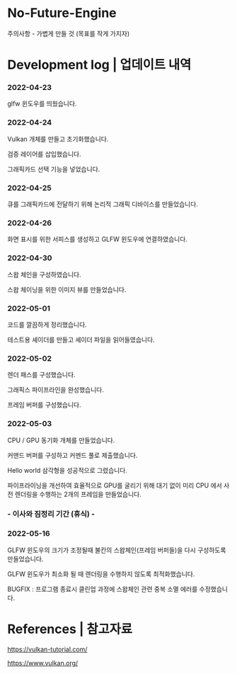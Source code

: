 # No-Future-Engine

주의사항 - 가볍게 만들 것 (목표를 작게 가지자)



# Development log | 업데이트 내역

### 2022-04-23

glfw 윈도우를 띄웠습니다.

### 2022-04-24

Vulkan 개체를 만들고 초기화했습니다.

검증 레이어를 삽입했습니다.

그래픽카드 선택 기능을 넣었습니다.

### 2022-04-25

큐를 그래픽카드에 전달하기 위해 논리적 그래픽 디바이스를 만들었습니다.

### 2022-04-26

화면 표시를 위한 서피스를 생성하고 GLFW 윈도우에 연결하였습니다.

### 2022-04-30

스왑 체인을 구성하였습니다.

스왑 체이닝을 위한 이미지 뷰를 만들었습니다.

### 2022-05-01

코드를 깔끔하게 정리했습니다.

테스트용 셰이더를 만들고 셰이더 파일을 읽어들였습니다.

### 2022-05-02

렌더 패스를 구성했습니다.

그래픽스 파이프라인을 완성했습니다.

프레임 버퍼를 구성했습니다.

### 2022-05-03

CPU / GPU 동기화 개체를 만들었습니다.

커맨드 버퍼를 구성하고 커멘드 풀로 제출했습니다.

Hello world 삼각형을 성공적으로 그렸습니다.

파이프라이닝을 개선하여 효율적으로 GPU를 굴리기 위해 대기 없이 미리 CPU 에서 사전 렌더링을 수행하는 2개의 프레임을 만들었습니다.

### - 이사와 짐정리 기간 (휴식) -

### 2022-05-16

GLFW 윈도우의 크기가 조정될때 불칸의 스왑체인(프레임 버퍼들)을 다시 구성하도록 만들었습니다.

GLFW 윈도우가 최소화 될 때 렌더링을 수행하지 않도록 최적화했습니다.

BUGFIX : 프로그램 종료시 클린업 과정에 스왑체인 관련 중복 소멸 에러를 수정했습니다.


# References | 참고자료

https://vulkan-tutorial.com/

https://www.vulkan.org/



